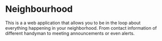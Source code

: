 # Neighbourhood
This is a a web application that allows you to be in the loop about everything happening in your neighborhood. From contact information of different handyman to meeting announcements or even alerts.
